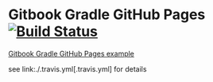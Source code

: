 # Gitbook Gradle GitHub Pages [![Build Status](https://travis-ci.org/daggerok/github-pages-gitbook-gradle.svg?branch=master)](https://travis-ci.org/daggerok/github-pages-gitbook-gradle)

[Gitbook Gradle GitHub Pages example](https://github.com/daggerok/spring-integration-5-examples/tree/master/gitbook)

see link:./.travis.yml[.travis.yml] for details
